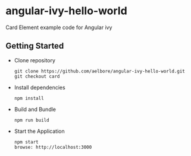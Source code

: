 # angular-ivy-hello-world
Card Element example code for Angular ivy

## Getting Started
* Clone repository
  ```
  git clone https://github.com/aelbore/angular-ivy-hello-world.git
  git checkout card
  ```
* Install dependencies
  ```
  npm install
  ```
* Build and Bundle
  ```
  npm run build
  ```
* Start the Application
  ```
  npm start
  browse: http://localhost:3000
  ```